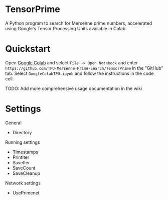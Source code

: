 # TensorPrime

A Python program to search for Mersenne prime numbers, accelerated using Google's Tensor Processing Units available in Colab. 

# Quickstart
Open [Google Colab](https://github.com/TPU-Mersenne-Prime-Search/TensorPrime) and select `File -> Open Notebook` and enter `https://github.com/TPU-Mersenne-Prime-Search/TensorPrime` in the "GitHub" tab. Select `GoogleColabTPU.ipynb` and follow the instructions in the code cell.

TODO: Add more comprehensive usage documentation in the wiki

# Settings

General
 - Directory

Running settings
 - Timestamps
 - PrintIter
 - SaveIter
 - SaveCount
 - SaveCleanup
 
Network settings
 - UsePrimenet
